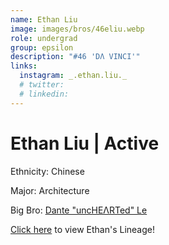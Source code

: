 ```yaml
---
name: Ethan Liu
image: images/bros/46eliu.webp
role: undergrad
group: epsilon
description: "#46 'DΛ VINCI'"
links:
  instagram: _.ethan.liu._
  # twitter: 
  # linkedin: 
---
```


# Ethan Liu | Active
Ethnicity: Chinese

Major: Architecture

Big Bro: [Dante "uncHEΛRTed" Le](26dle)

[Click here](/ujis/) to view Ethan's Lineage!